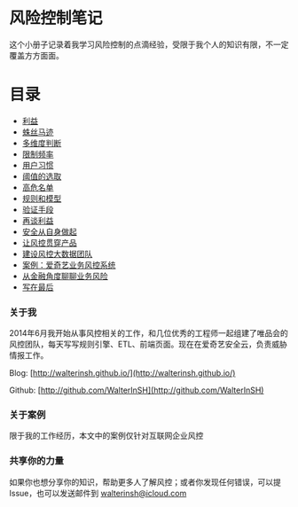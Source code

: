 # 风险控制笔记

这个小册子记录着我学习风险控制的点滴经验，受限于我个人的知识有限，不一定覆盖方方面面。

# 目录

* [利益](chapter01.md)
* [蛛丝马迹](chapter02.md)
* [多维度判断](chapter03.md)
* [限制频率](chapter04.md)
* [用户习惯](chapter05.md)
* [阈值的选取](chapter06.md)
* [高危名单](chapter07.md)
* [规则和模型](chapter08.md)
* [验证手段](chapter09.md)
* [再谈利益](chapter10.md)
* [安全从自身做起](chapter11.md)
* [让风控贯穿产品](chapter12.md)
* [建设风控大数据团队](chapter13.md)
* [案例：爱奇艺业务风控系统](chapter14.md)
* [从金融角度聊聊业务风险](chapter15.md)
* [写在最后](chapter16.md)

### 关于我
2014年6月我开始从事风控相关的工作，和几位优秀的工程师一起组建了唯品会的风控团队，每天写写规则引擎、ETL、前端页面。现在在爱奇艺安全云，负责威胁情报工作。

Blog: [http://walterinsh.github.io/](http://walterinsh.github.io/)

Github: [http://github.com/WalterInSH](http://github.com/WalterInSH)

### 关于案例
限于我的工作经历，本文中的案例仅针对互联网企业风控

### 共享你的力量
如果你也想分享你的知识，帮助更多人了解风控；或者你发现任何错误，可以提Issue，也可以发送邮件到 walterinsh@icloud.com
